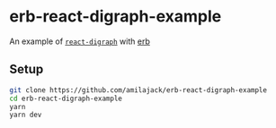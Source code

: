 # erb-react-digraph-example

An example of [`react-digraph`](https://github.com/uber/react-digraph) with [erb](https://github.com/chentsulin/electron-react-boilerplate)

## Setup

```bash
git clone https://github.com/amilajack/erb-react-digraph-example
cd erb-react-digraph-example
yarn
yarn dev
```

